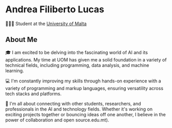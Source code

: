 # Andrea Filiberto Lucas
👨🏻‍🎓 Student at the [University of Malta](https://www.um.edu.mt/)

## About Me

🎓 I am excited to be delving into the fascinating world of AI and its applications. My time at UOM has given me a solid foundation in a variety of technical fields, including programming, data analysis, and machine learning.

💻 I'm constantly improving my skills through hands-on experience with a variety of programming and markup languages, ensuring versatility across tech stacks and platforms.

🤝 I'm all about connecting with other students, researchers, and professionals in the AI and technology fields. Whether it's working on exciting projects together or bouncing ideas off one another, I believe in the power of collaboration and open source.edu.mt).

